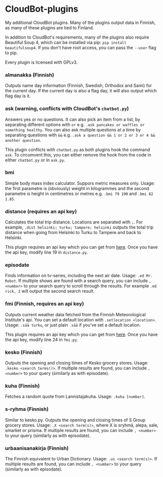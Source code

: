 # CloudBot-plugins
My additional CloudBot plugins. Many of the plugins output data in Finnish, as many of these plugins are tied to Finland.

In addition to CloudBot's requirements, many of the plugins also require Beautiful Soup 4,
which can be installed via pip: `pip install beautifulsoup4`. If you don't have root access, you can pass the `--user` flag to
pip.

Every plugin is licensed with GPLv3.

### almanakka (Finnish)
Outputs name day information (Finnish, Swedish, Orthodox and Sami) for the current day. If the current day is also a flag day,
it will also output which flag day is it.

### ask (warning, conflicts with CloudBot's `chatbot.py`)
Answers yes or no questions. It can also pick an item from a list, by separating different options with `or` e.g.
`.ask pancakes or waffles or something healthy`. You can also ask multiple questions at a time by separating questions with `&&`
e.g. `.ask a question && 1 or 2 or 3 or 4 && another question`.

This plugin conflicts with `chatbot.py` as both plugins hook the command `ask`. To circumvent this, you can either remove the
hook from the code in either `chatbot.py` or in `ask.py`.

### bmi
Simple body mass index calculator. Suppors metric measures only. Usage: the first parametre is (obviously) weight in kilogrammes
and the second parametre is height in centimetres or metres e.g. `.bmi 79 190` and `.bmi 82 1.85`.

### distance (requires an api key)
Calculates the total trip distance. Locations are separated with `;`. For example, `.dist helsinki; turku; tampere; helsinki`
outputs the total trip distance when going from Helsinki to Turku to Tampere and back to Helsinki.

This plugin requires an api key which you can get from [here](https://business.mapquest.com/developer-apis-sdks/). Once you
have the api key, modify line 19 in `distance.py`.

### episodate
Finds information on tv-series, including the next air date. Usage: `.ed Mr. Robot`. If multiple shows are found with a search
query, you can include `, <number>` to your search query to scroll through the results. For example `.ed rick, 2` will output 
the second search result.

### fmi (Finnish, requires an api key)
Outputs current weather data fetched from the Finnish Meteorological Institute's api. You can set a default location with
`.setlocation <location>`. Usage: `.sää turku`, or just plain `.sää` if you've set a default location.

This plugin requires an api key which you can get from [here](https://ilmatieteenlaitos.fi/avoin-data). Once you have the api key,
modify line 24 in `fmi.py`.

### kesko (Finnish)
Outputs the opening and closing times of Kesko grocery stores. Usage: `.kesko <search terms()>`. If multiple results are found,
you can include `, <number>` to your query (similarly as with episodate).

### kuha (Finnish)
Fetches a random quote from Lannistajakuha. Usage: `.kuha [number]`.

### s-ryhma (Finnish)
Similar to kesko.py. Outputs the opening and closing times of S Group grocery stores. Usage: `.X <search term(s)>`,
where X is sryhmä, alepa, sale, smarket or prisma. If multiple results are found,
you can include `, <number>` to your query (similarly as with episodate).

### urbaanisanakirja (Finnish)
The Finnish equivalent to Urban Dictionary. Usage: `.us <search term(s)>`. If multiple results are found,
you can include `, <number>` to your query (similarly as with episodate).
